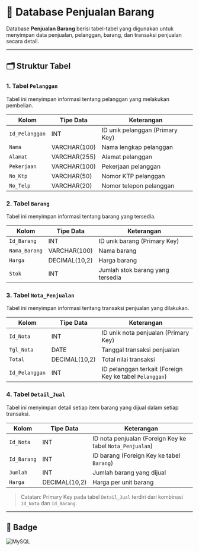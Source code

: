 # 🧾 Database Penjualan Barang

Database **Penjualan Barang** berisi tabel-tabel yang digunakan untuk menyimpan data penjualan, pelanggan, barang, dan transaksi penjualan secara detail. 

---

## 🗂 Struktur Tabel

### 1. Tabel `Pelanggan`
Tabel ini menyimpan informasi tentang pelanggan yang melakukan pembelian.

| Kolom         | Tipe Data     | Keterangan                   |
|---------------|---------------|------------------------------|
| `Id_Pelanggan`| INT           | ID unik pelanggan (Primary Key) |
| `Nama`        | VARCHAR(100)  | Nama lengkap pelanggan       |
| `Alamat`      | VARCHAR(255)  | Alamat pelanggan             |
| `Pekerjaan`   | VARCHAR(100)  | Pekerjaan pelanggan          |
| `No_Ktp`      | VARCHAR(50)   | Nomor KTP pelanggan          |
| `No_Telp`     | VARCHAR(20)   | Nomor telepon pelanggan      |

### 2. Tabel `Barang`
Tabel ini menyimpan informasi tentang barang yang tersedia.

| Kolom         | Tipe Data     | Keterangan                   |
|---------------|---------------|------------------------------|
| `Id_Barang`   | INT           | ID unik barang (Primary Key) |
| `Nama_Barang` | VARCHAR(100)  | Nama barang                  |
| `Harga`       | DECIMAL(10,2) | Harga barang                 |
| `Stok`        | INT           | Jumlah stok barang yang tersedia |

### 3. Tabel `Nota_Penjualan`
Tabel ini menyimpan informasi tentang transaksi penjualan yang dilakukan.

| Kolom         | Tipe Data     | Keterangan                   |
|---------------|---------------|------------------------------|
| `Id_Nota`     | INT           | ID unik nota penjualan (Primary Key) |
| `Tgl_Nota`    | DATE          | Tanggal transaksi penjualan  |
| `Total`       | DECIMAL(10,2) | Total nilai transaksi        |
| `Id_Pelanggan`| INT           | ID pelanggan terkait (Foreign Key ke tabel `Pelanggan`) |

### 4. Tabel `Detail_Jual`
Tabel ini menyimpan detail setiap item barang yang dijual dalam setiap transaksi.

| Kolom         | Tipe Data     | Keterangan                   |
|---------------|---------------|------------------------------|
| `Id_Nota`     | INT           | ID nota penjualan (Foreign Key ke tabel `Nota_Penjualan`) |
| `Id_Barang`   | INT           | ID barang (Foreign Key ke tabel `Barang`) |
| `Jumlah`      | INT           | Jumlah barang yang dijual    |
| `Harga`       | DECIMAL(10,2) | Harga per unit barang        |

> Catatan: Primary Key pada tabel `Detail_Jual` terdiri dari kombinasi `Id_Nota` dan `Id_Barang`.

---

## 🔗 Badge

![MySQL](https://img.shields.io/badge/Database-MySQL-blue)

